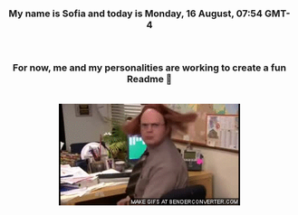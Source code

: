 


<div align="center">
<h3 >My name is Sofia and today is Monday, 16 August, 07:54 GMT-4</h3><br>
<h3 >For now, me and my personalities are working to create a fun Readme 👋
</h3><br>
<img src='img/dwight.gif' alt='working...'/>
</div>
